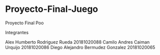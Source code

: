 # Proyecto-Final-Juego
Proyecto Final Poo

Integrantes

Alex Humberto Rodriguez Rueda 20181020088
Camilo Andres Caiman Urquijo 20181020086
Diego Alejandro Bermudez Gonzalez 20181020065
